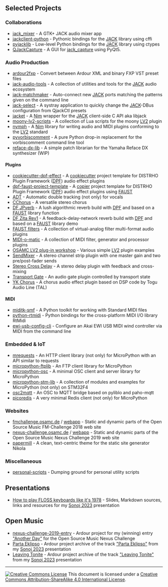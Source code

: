 ## Selected Projects


### Collaborations

* [jack_mixer](https://github.com/jack-mixer/jack_mixer) - A GTK+ JACK audio mixer app
* [jackclient-python](https://github.com/spatialaudio/jackclient-python) - Pythonic bindings for the [JACK] library using cffi
* [pyjacklib](https://github.com/jackaudio/pyjacklib) - Low-level Python bindings for the [JACK] library using ctypes
* [QJackCapture](https://github.com/SpotlightKid/qjackcapture) - A GUI for [jack_capture] using PyQt5.


### Audio Production

* [ardour2fxp](https://github.com/SpotlightKid/ardour2fxp) - Convert between Ardour XML and binary FXP VST preset files
* [jack-audio-tools](https://github.com/SpotlightKid/jack-audio-tools) - A collection of utilities and tools for the [JACK] audio ecosystem
* [jack-matchmaker](https://github.com/SpotlightKid/jack-matchmaker) - Auto-connect new [JACK] ports matching the patterns given on the command line
* [jack-select](https://github.com/SpotlightKid/jack-select) - A systray application to quickly change the [JACK]-DBus configuration from QjackCtl presets
* [jacket](https://github.com/SpotlightKid/jacket) - A [Nim] wrapper for the [JACK] client-side C API aka libjack
* [moony-lv2-scripts](https://github.com/SpotlightKid/moony-lv2-scripts) - A collection of Lua scripts for the moony [LV2] plugin
* [nymph](https://github.com/SpotlightKid/nymph) - A [Nim] library for writing audio and MIDI plugins conforming to the [LV2] standard
* [pyvorbiscomment](https://github.com/SpotlightKid/pyvorbiscomment) - A pure Python drop-in replacement for the vorbiscomment command line tool
* [reface-dx-lib](https://github.com/SpotlightKid/reface-dx-lib) - A simple patch librarian for the Yamaha Reface DX synthesizer (WIP)


#### Plugins

* [cookiecutter-dpf-effect](https://github.com/SpotlightKid/cookiecutter-dpf-effect) - A [cookiecutter] project template for DISTRHO Plugin Framework ([DPF]) audio effect plugins
* [dpf-faust-project-template](https://github.com/SpotlightKid/dpf-faust-project-template) - A [copier] project template for DISTRHO Plugin Framework ([DPF]) audio effect plugins using [FAUST]
* [ADT](https://github.com/SpotlightKid/adt) - Automatic double tracking (not only) for vocals
* [CChorus](https://github.com/SpotlightKid/cchorus) - A versatile stereo chorus
* [DF JPverb](https://github.com/SpotlightKid/dfjpverb) - A lush algorithmic reverb build with [DPF] and based on a [FAUST] library function
* [DF Zita Rev1](https://github.com/SpotlightKid/dfzitarev1) - A feedback-delay-network reverb build with [DPF] and based on a [FAUST] library demo
* [FAUST filters](https://github.com/SpotlightKid/faustfilters) - A collection of virtual-analog filter multi-format audio plugins
* [MIDI-o-matic](https://github.com/SpotlightKid/midiomatic) - A collection of MIDI filter, generator and processor plugins
* [OSAMC LV2 plug-in workshop](https://github.com/osamc-lv2-workshop) - Various simple [LV2] plugin examples
* [SendMixer](https://github.com/SpotlightKid/sendmixer) - A stereo channel strip plugin with one master gain and two pre/post-fader sends
* [Stereo Cross Delay](https://github.com/SpotlightKid/stereocrossdelay) - A stereo delay plugin with feedback and cross-mixing
* [Transport Gate](https://github.com/SpotlightKid/transportgate) - An audio gate plugin controlled by transport state
* [YK Chorus](https://github.com/SpotlightKid/ykchorus) - A chorus audio effect plugin based on DSP code by Togu Audio Line (TAL)


#### MIDI

* [miditk-smf](https://github.com/SpotlightKid/miditk-smf) - A Python toolkit for working with Standard MIDI files
* [python-rtmidi](https://github.com/SpotlightKid/python-rtmidi) - Python bindings for the cross-platform MIDI I/O library RtMidi
* [ewi-usb-config-cli](https://github.com/SpotlightKid/ewi-usb-config-cli) - Configure an Akai EWI USB MIDI wind controller via MIDI from the command line


### Embedded & IoT

* [mrequests](https://github.com/SpotlightKid/mrequests) - An HTTP client library (not only) for MicroPython with an API similar to requests
* [micropython-ftplib](https://github.com/SpotlightKid/micropython-ftplib) - An FTP client library for MicroPython
* [micropython-osc](https://github.com/SpotlightKid/micropython-osc) - A minimal OSC client and server library for MicroPython
* [micropython-stm-lib](https://github.com/SpotlightKid/micropython-stm-lib) - A collection of modules and examples for MicroPython (not only) on STM32F4
* [osc2mqtt](https://github.com/SpotlightKid/osc2mqtt) - An OSC to MQTT bridge based on pyliblo and paho-mqtt
* [picoredis](https://github.com/SpotlightKid/picoredis) - A very minimal Redis client (not only) for MicroPython


### Websites

* [fmchallenge.osamc.de](https://github.com/SpotlightKid/fmchallenge.osamc.de) / [webapp](https://github.com/SpotlightKid/fmchallenge-webapp) - Static and dynamic parts of the Open Source Music FM-Challenge 2018 web site
* [nexus-challenge.osamc.de](https://github.com/SpotlightKid/nexus-challenge.osamc.de) / [webapp](https://github.com/SpotlightKid/nexus-challenge-webapp) - Static and dynamic parts of the Open Source Music Nexus Challenge 2019 web site
* [papermill](https://github.com/SpotlightKid/papermill) - A clean, text-centric theme for the static site generator Nikola


### Miscellaneous

* [personal-scripts](https://github.com/SpotlightKid/personal-scripts) - Dumping ground for personal utility scripts


## Presentations

* [How to play FLOSS keyboards like it's 1978](https://github.com/SpotlightKid/talk-sonoj-2023) - Slides, Markdown sources, links and resources for my [Sonoj 2023] presentation


## Open Music

* [nexus-challenge-2019-entry](https://github.com/SpotlightKid/nexus-challenge-2019-entry) - Ardour project for my (winning) entry ["Another Day"](https://soundcloud.com/spotlight-kyd/another-day) for the Open Source Music Nexus Challenge
* [Parta Eklipso](https://github.com/SpotlightKid/Parta_Eklipso_Sonoj_Mix) - Ardour project archive of the track ["Parta Eklipso"](https://soundcloud.com/spotlight-kyd/parta-eklipso) from my [Sonoj 2023] presentation
* [Leaving Tonite](https://github.com/SpotlightKid/Leaving_Tonite_Sonoj_Mix) - Ardour project archive of the track ["Leaving Tonite"](https://soundcloud.com/spotlight-kyd/leaving-tonite) from my [Sonoj 2023] presentation


<!--
## Technologies

[<img src="https://unpkg.com/simple-icons@v3/icons/python.svg" width="24" height="24">](https://python.org)
[<img src="https://unpkg.com/simple-icons@v3/icons/cplusplus.svg" width="24" height="24">](https://isocpp.org)
-->


---

[![Creative Commons License](https://i.creativecommons.org/l/by-sa/4.0/88x31.png)](http://creativecommons.org/licenses/by-sa/4.0) This document is licensed under a [Creative Commons Attribution-ShareAlike 4.0
International License](http://creativecommons.org/licenses/by-sa/4.0/).


[cookiecutter]: https://github.com/audreyr/cookiecutter
[copier]: https://github.com/copier-org/copier
[dpf]: https://github.com/DISTRHO/DPF
[faust]: https://faust.grame.fr/
[jack_capture]: https://github.com/kmatheussen/jack_capture
[JACK]: https://jackaudio.org/
[lv2]: https://lv2plug.in/
[nim]: https://nim-lang.org/
[sonoj 2023]: https://sonoj.org/2023/

